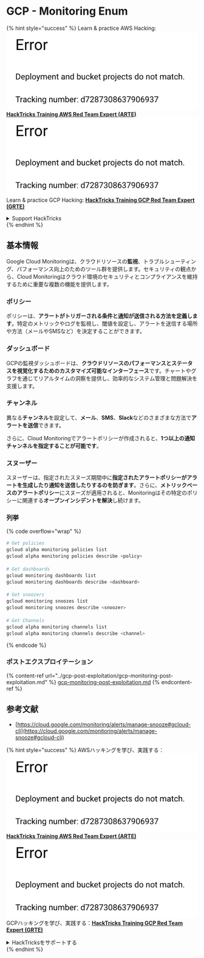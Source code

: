 # GCP - Monitoring Enum

{% hint style="success" %}
Learn & practice AWS Hacking:<img src="../../../.gitbook/assets/image (1) (1).png" alt="" data-size="line">[**HackTricks Training AWS Red Team Expert (ARTE)**](https://training.hacktricks.xyz/courses/arte)<img src="../../../.gitbook/assets/image (1) (1).png" alt="" data-size="line">\
Learn & practice GCP Hacking: <img src="../../../.gitbook/assets/image (2).png" alt="" data-size="line">[**HackTricks Training GCP Red Team Expert (GRTE)**<img src="../../../.gitbook/assets/image (2).png" alt="" data-size="line">](https://training.hacktricks.xyz/courses/grte)

<details>

<summary>Support HackTricks</summary>

* Check the [**subscription plans**](https://github.com/sponsors/carlospolop)!
* **Join the** 💬 [**Discord group**](https://discord.gg/hRep4RUj7f) or the [**telegram group**](https://t.me/peass) or **follow** us on **Twitter** 🐦 [**@hacktricks\_live**](https://twitter.com/hacktricks\_live)**.**
* **Share hacking tricks by submitting PRs to the** [**HackTricks**](https://github.com/carlospolop/hacktricks) and [**HackTricks Cloud**](https://github.com/carlospolop/hacktricks-cloud) github repos.

</details>
{% endhint %}

## 基本情報

Google Cloud Monitoringは、クラウドリソースの**監視**、トラブルシューティング、パフォーマンス向上のためのツール群を提供します。セキュリティの観点から、Cloud Monitoringはクラウド環境のセキュリティとコンプライアンスを維持するために重要な複数の機能を提供します。

### ポリシー

ポリシーは、**アラートがトリガーされる条件と通知が送信される方法を定義します**。特定のメトリックやログを監視し、閾値を設定し、アラートを送信する場所や方法（メールやSMSなど）を決定することができます。

### ダッシュボード

GCPの監視ダッシュボードは、**クラウドリソースのパフォーマンスとステータスを視覚化するためのカスタマイズ可能なインターフェース**です。チャートやグラフを通じてリアルタイムの洞察を提供し、効率的なシステム管理と問題解決を支援します。

### チャンネル

異なる**チャンネル**を設定して、**メール**、**SMS**、**Slack**などのさまざまな方法で**アラートを送信**できます。

さらに、Cloud Monitoringでアラートポリシーが作成されると、**1つ以上の通知チャンネルを指定することが可能です**。

### スヌーザー

スヌーザーは、指定されたスヌーズ期間中に**指定されたアラートポリシーがアラートを生成したり通知を送信したりするのを防ぎます**。さらに、**メトリックベースのアラートポリシー**にスヌーズが適用されると、Monitoringはその特定のポリシーに関連する**オープンインシデントを解決**し続けます。

### 列挙

{% code overflow="wrap" %}
```bash
# Get policies
gcloud alpha monitoring policies list
gcloud alpha monitoring policies describe <policy>

# Get dashboards
gcloud monitoring dashboards list
gcloud monitoring dashboards describe <dashboard>

# Get snoozers
gcloud monitoring snoozes list
gcloud monitoring snoozes describe <snoozer>

# Get Channels
gcloud alpha monitoring channels list
gcloud alpha monitoring channels describe <channel>
```
{% endcode %}

### ポストエクスプロイテーション

{% content-ref url="../gcp-post-exploitation/gcp-monitoring-post-exploitation.md" %}
[gcp-monitoring-post-exploitation.md](../gcp-post-exploitation/gcp-monitoring-post-exploitation.md)
{% endcontent-ref %}

## 参考文献

* [https://cloud.google.com/monitoring/alerts/manage-snooze#gcloud-cli](https://cloud.google.com/monitoring/alerts/manage-snooze#gcloud-cli)

{% hint style="success" %}
AWSハッキングを学び、実践する：<img src="../../../.gitbook/assets/image (1) (1).png" alt="" data-size="line">[**HackTricks Training AWS Red Team Expert (ARTE)**](https://training.hacktricks.xyz/courses/arte)<img src="../../../.gitbook/assets/image (1) (1).png" alt="" data-size="line">\
GCPハッキングを学び、実践する：<img src="../../../.gitbook/assets/image (2).png" alt="" data-size="line">[**HackTricks Training GCP Red Team Expert (GRTE)**<img src="../../../.gitbook/assets/image (2).png" alt="" data-size="line">](https://training.hacktricks.xyz/courses/grte)

<details>

<summary>HackTricksをサポートする</summary>

* [**サブスクリプションプラン**](https://github.com/sponsors/carlospolop)を確認してください！
* **💬 [**Discordグループ**](https://discord.gg/hRep4RUj7f)または[**Telegramグループ**](https://t.me/peass)に参加するか、**Twitter** 🐦 [**@hacktricks\_live**](https://twitter.com/hacktricks\_live)**をフォローしてください。**
* **[**HackTricks**](https://github.com/carlospolop/hacktricks)および[**HackTricks Cloud**](https://github.com/carlospolop/hacktricks-cloud)のGitHubリポジトリにPRを提出してハッキングトリックを共有してください。**

</details>
{% endhint %}

